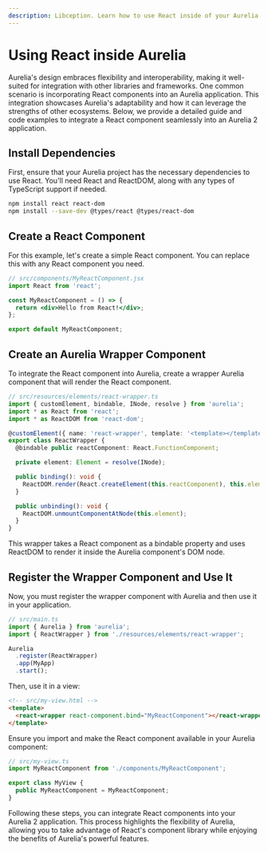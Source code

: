 ```yaml
---
description: Libception. Learn how to use React inside of your Aurelia applications.
---
```


# Using React inside Aurelia

Aurelia's design embraces flexibility and interoperability, making it well-suited for integration with other libraries and frameworks. One common scenario is incorporating React components into an Aurelia application. This integration showcases Aurelia's adaptability and how it can leverage the strengths of other ecosystems. Below, we provide a detailed guide and code examples to integrate a React component seamlessly into an Aurelia 2 application.

## Install Dependencies

First, ensure that your Aurelia project has the necessary dependencies to use React. You'll need React and ReactDOM, along with any types of TypeScript support if needed.

```bash
npm install react react-dom
npm install --save-dev @types/react @types/react-dom
```

## Create a React Component

For this example, let's create a simple React component. You can replace this with any React component you need.

```jsx
// src/components/MyReactComponent.jsx
import React from 'react';

const MyReactComponent = () => {
  return <div>Hello from React!</div>;
};

export default MyReactComponent;
```

## Create an Aurelia Wrapper Component

To integrate the React component into Aurelia, create a wrapper Aurelia component that will render the React component.

```typescript
// src/resources/elements/react-wrapper.ts
import { customElement, bindable, INode, resolve } from 'aurelia';
import * as React from 'react';
import * as ReactDOM from 'react-dom';

@customElement({ name: 'react-wrapper', template: '<template></template>' })
export class ReactWrapper {
  @bindable public reactComponent: React.FunctionComponent;

  private element: Element = resolve(INode);

  public binding(): void {
    ReactDOM.render(React.createElement(this.reactComponent), this.element);
  }

  public unbinding(): void {
    ReactDOM.unmountComponentAtNode(this.element);
  }
}
```

This wrapper takes a React component as a bindable property and uses ReactDOM to render it inside the Aurelia component's DOM node.

## Register the Wrapper Component and Use It

Now, you must register the wrapper component with Aurelia and then use it in your application.

```typescript
// src/main.ts
import { Aurelia } from 'aurelia';
import { ReactWrapper } from './resources/elements/react-wrapper';

Aurelia
  .register(ReactWrapper)
  .app(MyApp)
  .start();
```

Then, use it in a view:

```html
<!-- src/my-view.html -->
<template>
  <react-wrapper react-component.bind="MyReactComponent"></react-wrapper>
</template>
```

Ensure you import and make the React component available in your Aurelia component:

```typescript
// src/my-view.ts
import MyReactComponent from './components/MyReactComponent';

export class MyView {
  public MyReactComponent = MyReactComponent;
}
```

Following these steps, you can integrate React components into your Aurelia 2 application. This process highlights the flexibility of Aurelia, allowing you to take advantage of React's component library while enjoying the benefits of Aurelia's powerful features.
